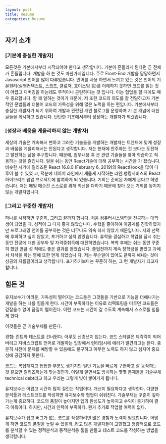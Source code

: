 ```yaml
---
layout: post
title: Resume
categories: Resume
---
```



## 자기 소개
### [기본에 충실한 개발자]
모든것은 기본에서부터 시작되어야 한다고 생각합니다. 기본이 흔들리게 된다면 곧 전체가 흔들립니다. 개발을 하 는 것도 마찬가지입니다. 주로 Front-End 개발을 담당하면서 Javascript 언어를 많이 다루었습니다. 언어를 사용 하면서 느끼고 있는 것은 언어의 기본원리(실행컨텍스트, 스코프, 클로저, 호이스팅 등)를 이해하지 못하면 코드를 읽는 것이 어렵고 디버깅을 하는데도 무척이나 곤란하다는 것 입니다. 이는 협업을 할 때에도 매우 중요합니다. 함 께 일하는 것이기 때문에, 저 또한 코드의 의도를 잘 전달하고자 기본적인 문법들과 더불어 코드의 가독성을 위해 많은 노력을 하는 편입니다. 기본에서부터 충실한 개발자가 되기 위하여 개발과 관련된 개인 블로그를 운영하며 기 본 개념에 대한 글들을 게시하고 있습니다. 탄탄한 기초에서부터 성장하는 개발자가 되겠습니다.


### [성장과 배움을 게을리하지 않는 개발자]
세상의 기술은 계속해서 변하고 그러한 기술들을 개발하는 개발자는 트렌드에 맞게 성장과 배움을 게을리해서는 안된다고 생각합니다. 저는 현재에 안주하는 것 보다는 도전하고 발전하는 삶을 추구합니다. 때문에, 업무내용 혹 은 관련 기술들을 찾아 학습하고 적용하는 것을 즐깁니다. 일을 쉬는 동안 React기술에 대해 공부하는 시간을 가 졌습니다. 비슷한 시기에 릴리즈된 React 16.8.0 (February 6, 2019)의 ReactHook을 많이 다루어 볼 수 있었 고, 덕분에 네이버 라인에서 새롭게 시작하는 라인:뱅킹서비스의 React 하이브리드 웹앱 프로젝트에 참여하게 되 었습니다. 기회는 준비된 자에게 온다고 하였습니다. 저는 매일 매순간 스스로를 위해 최선을 다하기 때문에 찾아 오는 기회를 놓지지 않는 개발자입니다.

### [그리고 꾸준한 개발자]
하나를 시작하면 꾸준히, 그리고 끝까지 합니다. 처음 컴퓨터시스템학을 전공하는 대학생이 되었을 때, 성적이 그 다지 좋지 않았습니다. 수학을 좋아하여 이공계를 진학하였지만 프로그래밍 언어를 공부하는 것은 너무나도 익숙 하지 않았기 때문입니다. 저의 선택에 후회하고 싶지 않았고, 포기하고 싶지 않았습니다. 휴학을 결심하고 학업을 잠시 쉬는 동안 전공에 대한 공부와 및 자격증취득에 매진하였습니다. 복학 후에는 쉬는 동안 꾸준히 했던 만큼 성 적에도 좋은 결과를 얻었습니다. 졸업전까지 계속 장학금을 받았고 과에서 차석을 하는 영에 또한 얻게 되었습니 다. 저는 무슨일이 있어도 끝까지 해내는 것이 성공의 지름길이라고 생각합니다. 포기하기보다는 꾸준히 하는, 그 런 개발자가 되고자 합니다.




## 힘든 것
유지보수가 어려운, 가독성이 떨어지는 코드들은 그것들을 기반으로 기능을 더해나가는 개발을 하는 나를 힘들게 한다. 시간이 부족하다는 이유로 리팩토링을 미루면 코드들은 걷잡을수 없이 품질이 떨어진다. 이런 코드는 시간이 갈 수도록 계속해서 스스로를 힘들게 한다. 

이것들은 곧 기술부채를 만든다.

경험: 린트와 테스트를 건너뛴다. 아무도 신경쓰지 않는다. 코드 스타일은 제각각이 되어 버리고 자바스크립트 언어로 개발하는 입장에서 런타임시에 에러가 발견되고는 한다. 충분히 사전에 문제를 예방할 수 있음에도 불구하고 아무런 노력도 하지 않고 심지어 중요성에 공감하지 못한다. 

코드는 복잡해지고 찝찝한 부분도 생기지만 일단 기능을 빠르게 구현하고 잘 동작하는 것 같으면 릴리즈하는게 맞는것인가. 이렇게 알면서도 방치하는 몇몇 문제들을 기술부채technical debt라고 하고 우리는 그렇게 빚이 쌓여가게 됩니다. 

유지보수는 어렵고 시간이 많이 걸린는 작업이다. 개선이 필요하다고 생각한다. 다양한 분석툴과 테스트코드를 작성하면 유지보수와 협업이 쉬워진다. 기술부채는 꾸준히 갚아가는게 중요하다. 코드의 품질이 높아지면 앱의 완성도가 높아지고 수익이 증가하여 결국 이득이다. 하지만, 시간과 인력이 부족하다. 뭔가 추가로 작업할 여력이 없다.

유지보수가 쉽고 버그가 없는 코드를 작성하려면 많은 경험과 노력이 필요합니다. 어떻게 하면 코드의 품질을 높일 수 있을까..라고 많은 개발자들이 고민했고 정량적으로 코드를 분석할 수 있는 정적분석과 동적분석용 툴을 만들고 테스트 코드를 작성하는 방법을 생각합니다.
